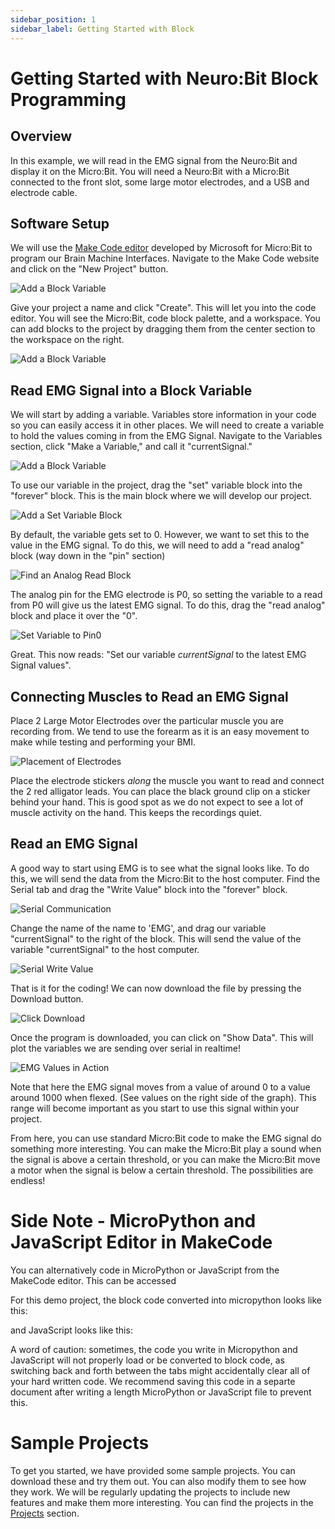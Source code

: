 ```yaml
---
sidebar_position: 1
sidebar_label: Getting Started with Block 
---
```


# Getting Started with Neuro:Bit Block Programming #

## Overview ##

In this example, we will read in the EMG signal from the Neuro:Bit and display it on the Micro:Bit.  You will need a Neuro:Bit with a Micro:Bit connected to the front slot, some large motor electrodes, and a USB and electrode cable.

## Software Setup ##
We will use the [Make Code editor](https://makecode.microbit.org/) developed by Microsoft for Micro:Bit to program our Brain Machine Interfaces.  Navigate to the Make Code website and click on the "New Project" button.

![Add a Block Variable]( ./blk_newProject.png)

Give your project a name and click "Create".  This will let you into the code editor.  You will see the Micro:Bit, code block palette, and a workspace.  You can add blocks to the project by dragging them from the center section to the workspace on the right.

![Add a Block Variable]( ./blk_editor.png)

## Read EMG Signal into a Block Variable ##
We will start by adding a variable. Variables store information in your code so you can easily access it in other places. We will need to create a variable to hold the values coming in from the EMG Signal. Navigate to the Variables section, click "Make a Variable," and call it "currentSignal."

![Add a Block Variable]( ./blk_var.png)

To use our variable in the project, drag the "set" variable block into the "forever" block.  This is the main block where we will develop our project.   

![Add a Set Variable Block]( ./blk_varSet.png)

By default, the variable gets set to 0.  However, we want to set this to the value in the EMG signal.  To do this, we will need to add a "read analog" block (way down in the "pin" section) 

![Find an Analog Read Block]( ./blk_analogRead.png)

The analog pin for the EMG electrode is P0, so setting the variable to a read from P0 will give us the latest EMG signal.  To do this, drag the "read analog" block and place it over the "0". 

![Set Variable to Pin0]( ./blk_varReadPort.png)

Great.  This now reads: "Set our variable *currentSignal* to the latest EMG Signal values".

## Connecting Muscles to Read an EMG Signal ##

Place 2 Large Motor Electrodes over the particular muscle you are recording from.  We tend to use the forearm as it is an easy movement to make while testing and performing your BMI. 

![Placement of Electrodes]( ./emgToMicrobit.png)

Place the electrode stickers *along* the muscle you want to read and connect the 2 red alligator leads.  You can place the black ground clip on a sticker behind your hand. This is good spot as we do not expect to see a lot of muscle activity on the hand.  This keeps the recordings quiet.

## Read an EMG Signal ##

A good way to start using EMG is to see what the signal looks like.  To do this, we will send the data from the Micro:Bit to the host computer.   Find the Serial tab and drag the "Write Value" block into the "forever" block.  

![Serial Communication]( ./blk_serial.png)

Change the name of the name to 'EMG', and drag our variable "currentSignal" to the right of the block.  This will send the value of the variable "currentSignal" to the host computer.

![Serial Write Value]( ./blk_serialWrite.png)

That is it for the coding!  We can now download the file by pressing the Download button.  

![Click Download]( ./blk_download.png)

Once the program is downloaded, you can click on "Show Data".  This will plot the variables we are sending over serial in realtime!

![EMG Values in Action](./blk_serialViewer.png)

Note that here the EMG signal moves from a value of around 0 to a value around 1000 when flexed. (See values on the right side of the graph).  This range will become important as you start to use this signal within your project.  

From here, you can use standard Micro:Bit code to make the EMG signal do something more interesting.  You can make the Micro:Bit play a sound when the signal is above a certain threshold, or you can make the Micro:Bit move a motor when the signal is below a certain threshold.  The possibilities are endless!  

# Side Note - MicroPython and JavaScript Editor in MakeCode #

You can alternatively code in MicroPython or JavaScript from the MakeCode editor. This can be accessed

For this demo project, the block code converted into micropython looks like this:

and JavaScript looks like this:

A word of caution: sometimes, the code you write in Micropython and JavaScript will not properly load or be converted to block code, as switching back and forth between the tabs might accidentally clear all of your hard written code. We recommend saving this code in a separte document after writing a length MicroPython or JavaScript file to prevent this. 

# Sample Projects #
  
To get you started, we have provided some sample projects.  You can download these and try them out.  You can also modify them to see how they work.  We will be regularly updating the projects to include new features and make them more interesting.  You can find the projects in the [Projects](../Projects) section. 
